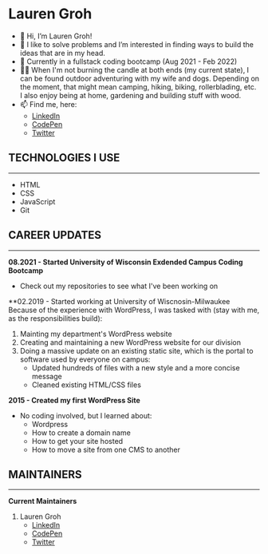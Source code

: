 # Lauren Groh

- 👋 Hi, I’m Lauren Groh!
- 👀 I like to solve problems and I’m interested in finding ways to build the ideas that are in my head.
- 🌱 Currently in a fullstack coding bootcamp (Aug 2021 - Feb 2022)
- &#x1f635;&#x200d;&#x1f4ab; When I'm not burning the candle at both ends (my current state), I can be found outdoor adventuring with my wife and dogs. Depending on the moment, that might mean camping, hiking, biking, rollerblading, etc. I also enjoy being at home, gardening and building stuff with wood.
- 📫 Find me, here:
   * [LinkedIn](https://www.linkedin.com/in/legroh/ "LinkedIn Profile")
   * [CodePen](https://codepen.io/GrohTech "CodePen Profile")
   * [Twitter](https://twitter.com/GrohTech "Twitter Profile") 

## TECHNOLOGIES I USE
---------------------

* HTML
* CSS
* JavaScript
* Git

## CAREER UPDATES
----------

**08.2021 - Started University of Wisconsin Exdended Campus Coding Bootcamp**
* Check out my repositories to see what I've been working on

**02.2019 - Started working at University of Wiscnosin-Milwaukee
Because of the experience with WordPress, I was tasked with (stay with me, as the responsibilities build):
  1. Mainting my department's WordPress website
  2. Creating and maintaining a new WordPress website for our division
  3. Doing a massive update on an existing static site, which is the portal to software used by everyone on campus:
     * Updated hundreds of files with a new style and a more concise message
     * Cleaned existing HTML/CSS files

**2015 - Created my first WordPress Site**
* No coding involved, but I learned about:
  * Wordpress
  * How to create a domain name
  * How to get your site hosted
  * How to move a site from one CMS to another    

## MAINTAINERS
--------------
**Current Maintainers**
1. Lauren Groh
    * [LinkedIn](https://www.linkedin.com/in/legroh/ "LinkedIn Profile")
    * [CodePen](https://codepen.io/GrohTech "CodePen Profile")
    * [Twitter](https://twitter.com/GrohTech "Twitter Profile") 
